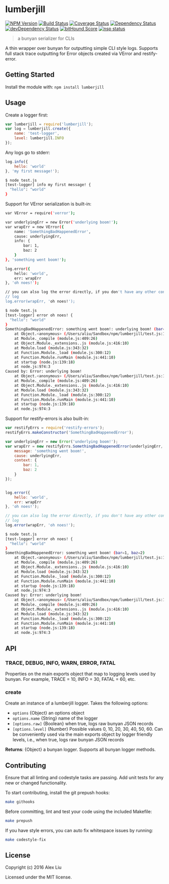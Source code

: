 # lumberjill

[![NPM Version](https://img.shields.io/npm/v/lumberjill.svg)](https://npmjs.org/package/lumberjill)
[![Build Status](https://travis-ci.org//lumberjill.svg?branch=master)](https://travis-ci.org//lumberjill)
[![Coverage Status](https://coveralls.io/repos/github//lumberjill/badge.svg?branch=master)](https://coveralls.io/github//lumberjill?branch=master)
[![Dependency Status](https://david-dm.org//lumberjill.svg)](https://david-dm.org//lumberjill)
[![devDependency Status](https://david-dm.org//lumberjill/dev-status.svg)](https://david-dm.org//lumberjill#info=devDependencies)
[![bitHound Score](https://www.bithound.io/github//lumberjill/badges/score.svg)](https://www.bithound.io/github//lumberjill/master)
[![nsp status](https://img.shields.io/badge/NSP%20status-no%20vulnerabilities-green.svg)](https://travis-ci.org//lumberjill)

> a bunyan serializer for CLIs

A thin wrapper over bunyan for outputting simple CLI style logs. Supports full
stack trace outputting for Error objects created via VError and restify-error.

## Getting Started

Install the module with: `npm install lumberjill`

## Usage

Create a logger first:

```js
var lumberjill = require('lumberjill');
var log = lumberjill.create({
    name: 'test-logger',
    level: lumberjill.INFO
});
```

Any logs go to stderr:

```js
log.info({
    hello: 'world'
}, 'my first message!');
```

```sh
$ node test.js
[test-logger] info my first message! {
  "hello": "world"
}
```

Support for VError serialization is built-in:

```sh
var VError = require('verror');

var underlyingErr = new Error('underlying boom!');
var wrapErr = new VError({
	name: 'SomethingBadHappenedError',
	cause: underlyingErr,
	info: {
		bar: 1,
		baz: 2
	}
}, 'something went boom!');

log.error({
	hello: 'world',
	err: wrapErr
}, 'oh noes!');

// you can also log the error directly, if you don't have any other context to
// log
log.error(wrapErr, 'oh noes!');
```

```sh
$ node test.js
[test-logger] error oh noes! {
  "hello": "world"
}
SomethingBadHappenedError: something went boom!: underlying boom! (bar=1, baz=2)
    at Object.<anonymous> (/Users/aliu/Sandbox/npm/lumberjill/test.js:11:15)
    at Module._compile (module.js:409:26)
    at Object.Module._extensions..js (module.js:416:10)
    at Module.load (module.js:343:32)
    at Function.Module._load (module.js:300:12)
    at Function.Module.runMain (module.js:441:10)
    at startup (node.js:139:18)
    at node.js:974:3
Caused by: Error: underlying boom!
    at Object.<anonymous> (/Users/aliu/Sandbox/npm/lumberjill/test.js:10:21)
    at Module._compile (module.js:409:26)
    at Object.Module._extensions..js (module.js:416:10)
    at Module.load (module.js:343:32)
    at Function.Module._load (module.js:300:12)
    at Function.Module.runMain (module.js:441:10)
    at startup (node.js:139:18)
    at node.js:974:3
```

Support for restify-errors is also built-in:

```js
var restifyErrs = require('restify-errors');
restifyErrs.makeConstructor('SomethingBadHappenedError');

var underlyingErr = new Error('underlying boom!');
var wrapErr = new restifyErrs.SomethingBadHappenedError(underlyingErr, {
    message: 'something went boom!',
    cause: underlyingErr,
    context: {
        bar: 1,
        baz: 2
    }
});


log.error({
    hello: 'world',
    err: wrapErr
}, 'oh noes!');

// you can also log the error directly, if you don't have any other context to
// log
log.error(wrapErr, 'oh noes!');
```

```sh
$ node test.js
[test-logger] error oh noes! {
  "hello": "world"
}
SomethingBadHappenedError: something went boom! (bar=1, baz=2)
    at Object.<anonymous> (/Users/aliu/Sandbox/npm/lumberjill/test.js:13:15)
    at Module._compile (module.js:409:26)
    at Object.Module._extensions..js (module.js:416:10)
    at Module.load (module.js:343:32)
    at Function.Module._load (module.js:300:12)
    at Function.Module.runMain (module.js:441:10)
    at startup (node.js:139:18)
    at node.js:974:3
Caused by: Error: underlying boom!
    at Object.<anonymous> (/Users/aliu/Sandbox/npm/lumberjill/test.js:12:21)
    at Module._compile (module.js:409:26)
    at Object.Module._extensions..js (module.js:416:10)
    at Module.load (module.js:343:32)
    at Function.Module._load (module.js:300:12)
    at Function.Module.runMain (module.js:441:10)
    at startup (node.js:139:18)
    at node.js:974:3
```


## API


### TRACE, DEBUG, INFO, WARN, ERROR, FATAL
Properties on the main exports object that map to logging levels used by bunyan.
For example, TRACE = 10, INFO = 30, FATAL = 60, etc.


### create
Create an instance of a lumberjill logger. Takes the following options:

 * `options` {Object} an options object
 * `options.name` {String} name of the logger
 * `[options.raw]` {Boolean} when true, logs raw bunyan JSON records
 * `[options.level]` {Number} Possible values 0, 10, 20, 30, 40, 50, 60. Can
be conveniently used via the main exports object by logger friendly levels,
i.e., when true, logs raw bunyan JSON records

__Returns__: {Object} a bunyan logger. Supports all bunyan logger methods.


## Contributing

Ensure that all linting and codestyle tasks are passing. Add unit tests for any
new or changed functionality.

To start contributing, install the git prepush hooks:

```sh
make githooks
```

Before committing, lint and test your code using the included Makefile:
```sh
make prepush
```

If you have style errors, you can auto fix whitespace issues by running:

```sh
make codestyle-fix
```

## License

Copyright (c) 2016 Alex Liu

Licensed under the MIT license.
